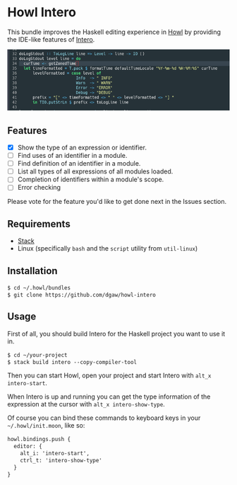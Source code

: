# Howl Intero

This bundle improves the Haskell editing experience in [Howl](https://howl.io/) by providing the IDE-like features of [Intero](https://github.com/chrisdone/intero).

![Screenshot](images/screen-show-type.gif)

## Features
- [x] Show the type of an expression or identifier.
- [ ] Find uses of an identifier in a module.
- [ ] Find definition of an identifier in a module.
- [ ] List all types of all expressions of all modules loaded.
- [ ] Completion of identifiers within a module's scope.
- [ ] Error checking

Please vote for the feature you'd like to get done next in the Issues section.

## Requirements

- [Stack](https://www.haskellstack.org/)
- Linux (specifically `bash` and the `script` utility from `util-linux`)

## Installation

    $ cd ~/.howl/bundles
    $ git clone https://github.com/dgaw/howl-intero

## Usage

First of all, you should build Intero for the Haskell project you want to use it in.

    $ cd ~/your-project
    $ stack build intero --copy-compiler-tool

Then you can start Howl, open your project and start Intero with `alt_x intero-start`.

When Intero is up and running you can get the type information of the expression at the cursor with `alt_x intero-show-type`.

Of course you can bind these commands to keyboard keys in your `~/.howl/init.moon`, like so:

    howl.bindings.push {
      editor: {
        alt_i: 'intero-start',
        ctrl_t: 'intero-show-type'
      }
    }
